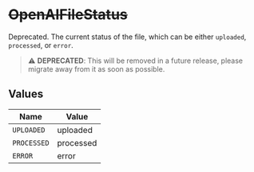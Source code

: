 # ~~OpenAIFileStatus~~

Deprecated. The current status of the file, which can be either `uploaded`, `processed`, or `error`.

> :warning: **DEPRECATED**: This will be removed in a future release, please migrate away from it as soon as possible.


## Values

| Name        | Value       |
| ----------- | ----------- |
| `UPLOADED`  | uploaded    |
| `PROCESSED` | processed   |
| `ERROR`     | error       |